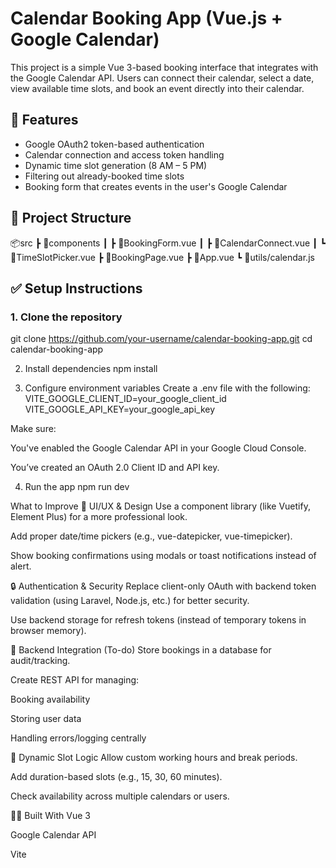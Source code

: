 # Calendar Booking App (Vue.js + Google Calendar)

This project is a simple Vue 3-based booking interface that integrates with the Google Calendar API. Users can connect their calendar, select a date, view available time slots, and book an event directly into their calendar.

## 🔧 Features

- Google OAuth2 token-based authentication
- Calendar connection and access token handling
- Dynamic time slot generation (8 AM – 5 PM)
- Filtering out already-booked time slots
- Booking form that creates events in the user's Google Calendar

## 📁 Project Structure
📦src
┣ 📂components
┃ ┣ 📜BookingForm.vue
┃ ┣ 📜CalendarConnect.vue
┃ ┗ 📜TimeSlotPicker.vue
┣ 📜BookingPage.vue
┣ 📜App.vue
┗ 📜utils/calendar.js

## ✅ Setup Instructions

### 1. Clone the repository

git clone https://github.com/your-username/calendar-booking-app.git
cd calendar-booking-app

2. Install dependencies
npm install

3. Configure environment variables
Create a .env file with the following:
VITE_GOOGLE_CLIENT_ID=your_google_client_id
VITE_GOOGLE_API_KEY=your_google_api_key

Make sure:

You've enabled the Google Calendar API in your Google Cloud Console.

You’ve created an OAuth 2.0 Client ID and API key.

4. Run the app
npm run dev

 What to Improve
🎨 UI/UX & Design
Use a component library (like Vuetify, Element Plus) for a more professional look.

Add proper date/time pickers (e.g., vue-datepicker, vue-timepicker).

Show booking confirmations using modals or toast notifications instead of alert.

🔒 Authentication & Security
Replace client-only OAuth with backend token validation (using Laravel, Node.js, etc.) for better security.

Use backend storage for refresh tokens (instead of temporary tokens in browser memory).

🔗 Backend Integration (To-do)
Store bookings in a database for audit/tracking.

Create REST API for managing:

Booking availability

Storing user data

Handling errors/logging centrally

📅 Dynamic Slot Logic
Allow custom working hours and break periods.

Add duration-based slots (e.g., 15, 30, 60 minutes).

Check availability across multiple calendars or users.


🧑‍💻 Built With
Vue 3

Google Calendar API

Vite